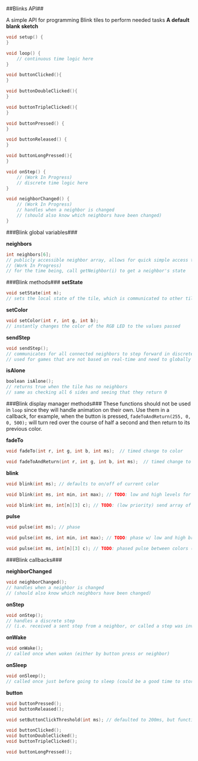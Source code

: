 ##Blinks API##

A simple API for programming Blink tiles to perform needed tasks
**A default blank sketch**
```c
void setup() {  
}

void loop() {
	// continuous time logic here
}

void buttonClicked(){
}

void buttonDoubleClicked(){
}

void buttonTripleClicked(){
}

void buttonPressed() {
}

void buttonReleased() {
}

void buttonLongPressed(){
}

void onStep() {
	// (Work In Progress)
	// discrete time logic here
}

void neighborChanged() {
	// (Work In Progress)
	// handles when a neighbor is changed
	// (should also know which neighbors have been changed)
}


```

###Blink global variables###

**neighbors**
```c
int neighbors[6];
// publicly accessible neighbor array, allows for quick simple access to any of the neighbors at all times
// (Work In Progress)
// for the time being, call getNeighbor(i) to get a neighbor's state
```

###Blink methods###
**setState**
```c
void setState(int n);
// sets the local state of the tile, which is communicated to other tiles ~30fps
```

**setColor**
```c
void setColor(int r, int g, int b);
// instantly changes the color of the RGB LED to the values passed
```

**sendStep**
```c
void sendStep();
// communicates for all connected neighbors to step forward in discrete time
// used for games that are not based on real-time and need to globally update the board at "the same time"
```

**isAlone**
```c
boolean isAlone();
// returns true when the tile has no neighbors
// same as checking all 6 sides and seeing that they return 0
```

###Blink display manager methods###
These functions should not be used in `loop` since they will handle animation on their own.
Use them in a callback, for example, when the button is pressed, `fadeToAndReturn(255, 0, 0, 500);` will turn red over the course of half a second and then return to its previous color.

**fadeTo**
```c
void fadeTo(int r, int g, int b, int ms);  // timed change to color

void fadeToAndReturn(int r, int g, int b, int ms);  // timed change to color and back
```

**blink**
```c
void blink(int ms); // defaults to on/off of current color

void blink(int ms, int min, int max); // TODO: low and high levels for blinking and the time between them

void blink(int ms, int[n][3] c); // TODO: (low priority) send array of colors to blink between
```

**pulse**
```c
void pulse(int ms); // phase

void pulse(int ms, int min, int max); // TODO: phase w/ low and high brightness

void pulse(int ms, int[n][3] c); // TODO: phased pulse between colors (depends on fadeTo)
```

###Blink callbacks###

**neighborChanged**
```c
void neighborChanged();
// handles when a neighbor is changed
// (should also know which neighbors have been changed)
```

**onStep**
```c
void onStep();
// handles a discrete step
// (i.e. received a sent step from a neighbor, or called a step was invoked locally)
```

**onWake**
```c
void onWake();
// called once when woken (either by button press or neighbor)
```

**onSleep**
```c
void onSleep();
// called once just before going to sleep (could be a good time to store information if in memory and needed later...)
```

**button**
```c
void buttonPressed();
void buttonReleased();

void setButtonClickThreshold(int ms); // defaulted to 200ms, but function available to make slower or faster clicking part of the game

void buttonClicked();
void buttonDoubleClicked();
void buttonTripleClicked();

void buttonLongPressed();
```
